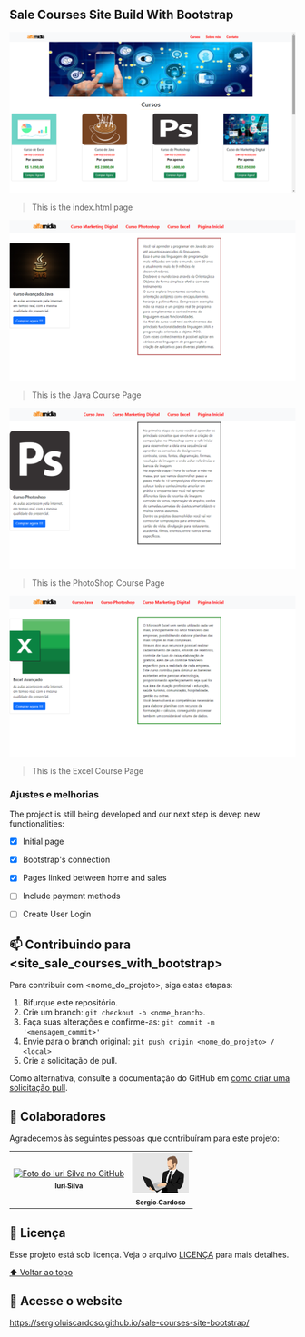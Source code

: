 ## Sale Courses Site Build With Bootstrap



<img src="/img/initial page.png" alt="initial page">

> This is the index.html page

<img src="/img/java-course-page.png" alt="Java course page">

> This is the Java Course Page

<img src="/img/ps-course-page.png" alt="Java course page">

> This is the PhotoShop Course Page

<img src="/img/excel-course-page.png" alt="Java course page">

> This is the Excel Course Page



### Ajustes e melhorias

The project is still being developed and our next step is devep new functionalities:

- [x] Initial page
- [x] Bootstrap's connection
- [x] Pages linked between home and sales
- [ ] Include payment methods
- [ ] Create User Login



## 📫 Contribuindo para <site_sale_courses_with_bootstrap>
<!---Se o seu README for longo ou se você tiver algum processo ou etapas específicas que deseja que os contribuidores sigam, considere a criação de um arquivo CONTRIBUTING.md separado--->
Para contribuir com <nome_do_projeto>, siga estas etapas:

1. Bifurque este repositório.
2. Crie um branch: `git checkout -b <nome_branch>`.
3. Faça suas alterações e confirme-as: `git commit -m '<mensagem_commit>'`
4. Envie para o branch original: `git push origin <nome_do_projeto> / <local>`
5. Crie a solicitação de pull.

Como alternativa, consulte a documentação do GitHub em [como criar uma solicitação pull](https://help.github.com/en/github/collaborating-with-issues-and-pull-requests/creating-a-pull-request).

## 🤝 Colaboradores

Agradecemos às seguintes pessoas que contribuíram para este projeto:

<table>
  <tr>
    <td align="center">
      <a href="#">
        <img src="https://avatars3.githubusercontent.com/u/31936044" width="100px;" alt="Foto do Iuri Silva no GitHub"/><br>
        <sub>
          <b>Iuri Silva</b>
        </sub>
      </a>
    </td>
    <td align="center">
      <a href="#">
        <img src="/img/sergio-cartoon.png" width="100px;" alt="Cartoon de Sergio"/><br>
        <sub>
          <b>Sergio Cardoso</b>
        </sub>
      </a>
    </td>

  </tr>
</table>



## 📝 Licença

Esse projeto está sob licença. Veja o arquivo [LICENÇA](LICENSE.md) para mais detalhes.

[⬆ Voltar ao topo](#nome-do-projeto)<br>

## 🔗 Acesse o website
https://sergioluiscardoso.github.io/sale-courses-site-bootstrap/